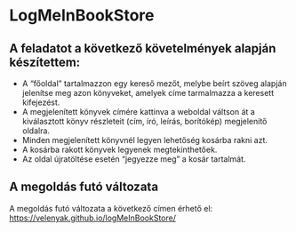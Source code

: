 # LogMeInBookStore

## A feladatot a következő követelmények alapján készítettem:
* A “főoldal” tartalmazzon egy kereső mezőt, melybe beírt szöveg alapján jelenítse meg azon könyveket, amelyek címe tarmalmazza a keresett kifejezést.
* A megjelenített könyvek címére kattinva a weboldal váltson át a kiválasztott könyv részleteit (cím, író, leírás, borítókép) megjelenítő oldalra.
* Minden megjelenített könyvnél legyen lehetőség kosárba rakni azt.
* A kosárba rakott könyvek legyenek megtekinthetőek.
* Az oldal újratöltése esetén “jegyezze meg” a kosár tartalmát.

## A megoldás futó változata

A megoldás futó változata a következő címen érhető el: https://velenyak.github.io/logMeInBookStore/
